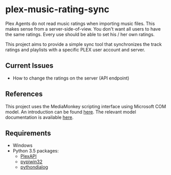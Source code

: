 # plex-music-rating-sync
Plex Agents do not read music ratings when importing music files.
This makes sense from a server-side-of-view.
You don't want all users to have the same ratings.
Every use should be able to set his / her own ratings.

This project aims to provide a simple sync tool that synchronizes the track ratings and playlists with a specific PLEX user account and server.

## Current Issues
* How to change the ratings on the server (API endpoint)

## References
This project uses the MediaMonkey scripting interface using Microsoft COM model.
An introduction can be found [here](http://www.mediamonkey.com/wiki/index.php/Introduction_to_scripting).
The relevant model documentation is available [here](http://www.mediamonkey.com/wiki/index.php/SDBApplication).

## Requirements
* Windows
* Python 3.5 packages:
    * [PlexAPI](https://pypi.org/project/PlexAPI/)
    * [pypiwin32](https://pypi.org/project/pypiwin32/)
    * [pythondialog](https://pypi.org/project/pythondialog/)
